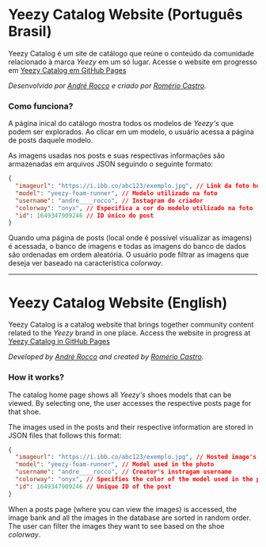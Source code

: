 # Yeezy Catalog Website (Português Brasil)

Yeezy Catalog é um site de catálogo que reúne o conteúdo da comunidade relacionado à marca _Yeezy_ em um só lugar.
Acesse o website em progresso em [Yeezy Catalog em GitHub Pages](https://andrerocco.github.io/yeezy-catalog/index.html)

_Desenvolvido por [André Rocco](https://www.instagram.com/andre___rocco/) e criado por [Romério Castro](https://www.instagram.com/romeriocastro/)._

### Como funciona?

A página inical do catálogo mostra todos os modelos de _Yeezy's_ que podem ser explorados. Ao clicar em um modelo, o usuário acessa a página de posts daquele modelo.

As imagens usadas nos posts e suas respectivas informações são armazenadas em arquivos JSON seguindo o seguinte formato:

```json
{
  "imageurl": "https://i.ibb.co/abc123/exemplo.jpg", // Link da foto hospedada em imgbb.com
  "model": "yeezy-foam-runner", // Modelo utilizado na foto
  "username": "andre____rocco", // Instagram do criador
  "colorway": "onyx", // Especifica a cor do modelo utilizado na foto
  "id": 1649347909246 // ID único do post
}
```

Quando uma página de posts (local onde é possível visualizar as imagens) é acessada, o banco de imagens e todas as imagens do banco de dados são ordenadas em ordem aleatória. O usuário pode filtrar as imagens que deseja ver baseado na característica _colorway_.

-----

# Yeezy Catalog Website (English)

Yeezy Catalog is a catalog website that brings together community content related to the _Yeezy_ brand in one place.
Access the website in progress at [Yeezy Catalog in GitHub Pages](https://andrerocco.github.io/yeezy-catalog/index.html)

_Developed by [André Rocco](https://www.instagram.com/andre___rocco/) and created by [Romério Castro](https://www.instagram.com/romeriocastro/)._

### How it works?

The catalog home page shows all _Yeezy's_ shoes models that can be viewed. By selecting one, the user accesses the respective posts page for that shoe.

The images used in the posts and their respective information are stored in JSON files that follows this format:

```json
{
  "imageurl": "https://i.ibb.co/abc123/exemplo.jpg", // Hosted image's URL (hosted in imgbb.com)
  "model": "yeezy-foam-runner", // Model used in the photo
  "username": "andre____rocco", // Creator's instragam username
  "colorway": "onyx", // Specifies the color of the model used in the photo
  "id": 1649347909246 // Unique ID of the post
}
```

When a posts page (where you can view the images) is accessed, the image bank and all the images in the database are sorted in random order. The user can filter the images they want to see based on the shoe _colorway_.